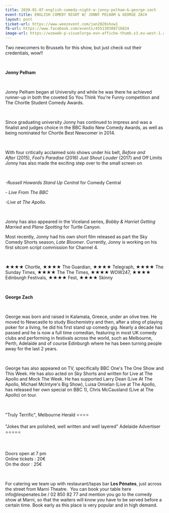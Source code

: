 ```yaml
---
title: 2020-01-07-english-comedy-night-w-jonny-pelham-&-george-zach
event-title: ENGLISH COMEDY NIGHT W/ JONNY PELHAM & GEORGE ZACH
layout: post
ticket-url: https://www.weezevent.com/jan2020show1
fb-url: https://www.facebook.com/events/455130308716024
image-url: https://wzeweb-p-visuelorga-evn-affiche-thumb.s3.eu-west-1.amazonaws.com/affiche_571189.thumb53700.1574598240.jpg
---
```

<p>Two newcomers to Brussels for this show, but just check out their credentials, wow!!</p><p>&nbsp;</p><p><strong>Jonny Pelham</strong></p><p>&nbsp;</p><p>Jonny Pelham began at University and while he was there he achieved runner-up in both the coveted So You Think You're Funny competition and The Chortle Student Comedy Awards.&nbsp;</p><p>&nbsp;</p><p>Since graduating university Jonny has continued to impress and was a finalist and judges choice in the BBC Radio New Comedy Awards, as well as being nominated for Chortle Best Newcomer in 2014.</p><p>&nbsp;</p><p>With four critically acclaimed solo shows under his belt,&nbsp;<em>Before and After</em>&nbsp;(2015),&nbsp;<em>Fool’s Paradise</em>&nbsp;(2016)&nbsp;<em>Just Shout Louder</em>&nbsp;(2017) and Off Limits&nbsp; Jonny has also made the exciting step over to the small screen on&nbsp;</p><p>&nbsp;</p><p><em>-Russell Howards Stand Up Central</em>&nbsp;for Comedy Central&nbsp;</p><p><em>- Live From The BBC&nbsp;</em></p><p><em>-Live at The Apollo.&nbsp;</em></p><p>&nbsp;</p><p>Jonny has also appeared in the Viceland series,&nbsp;<em>Bobby &amp; Harriet Getting Married&nbsp;</em>and&nbsp;<em>Plane Spotting</em>&nbsp;for Turtle Canyon.&nbsp;</p><p>Most recently, Jonny had his own short film released as part the Sky Comedy Shorts season,&nbsp;<em>Late Bloomer</em>. Currently, Jonny is working on his first sitcom script commission for Channel 4.</p><p>&nbsp;</p><p>★★★★ Chortle, ★★★★ The Guardian, ★★★★ Telegraph, ★★★★ The Sunday Times, ★★★★ The The Times, ★★★★ WOW247, ★★★★ Edinburgh Festivals, ★★★★ Fest, ★★★★ Skinny</p><p>&nbsp;</p><p><strong>George Zach</strong></p><p>&nbsp;</p><p>George was born and raised in Kalamata, Greece, under an olive tree. He moved to Newcastle to study Biochemistry and then, after a sting of playing poker for a living, he did his first stand up comedy gig. Nearly a decade has passed and he is now a full time comedian, featuring in most UK comedy clubs and performing in festivals across the world, such as Melbourne, Perth, Adelaide and of course Edinburgh where he has been turning people away for the last 2 years.</p><p>&nbsp;</p><p>George has also appeared on TV, specifically BBC One's The One Show and This Week. He has also acted on Sky Shorts and written for Live at The Apollo and Mock The Week. He has supported Larry Dean (Live At The Apollo, Michael McIntyre's Big Show), Luisa Omielan (Live at The Apollo, has released her own special on BBC 1), Chris McCausland (Live at The Apollo) on tour.</p><p>&nbsp;</p><p>"Truly Terrific", Melbourne Herald ⭐⭐⭐⭐</p><p>"Jokes that are polished, well written and well layered" Adelaide Advertiser ⭐⭐⭐⭐⭐</p><p>&nbsp;</p><p><span>Doors open at 7 pm<br>Online tickets : 20€<br>On the door : 25€</span></p><p>&nbsp;</p><p><span>For catering we team up with restaurant/tapas bar <strong>Les Pénates</strong>, just across the street from Marni Theatre.&nbsp; You can book your table here info@lespenates.be / 02 850 82 77 and mention you go to the comedy show at Marni, so that the waiters will know you have to be served before a certain time. Book early as this place is very popular and in high demand.</span></p>